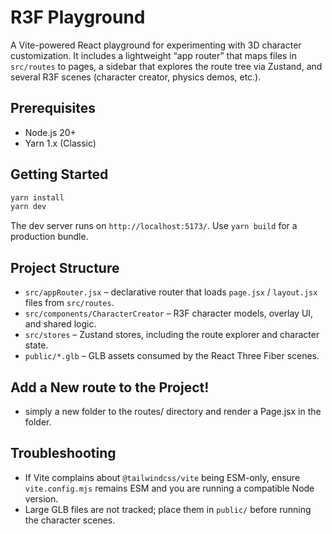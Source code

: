 # R3F Playground

A Vite-powered React playground for experimenting with 3D character customization. It includes a lightweight “app router” that maps files in `src/routes` to pages, a sidebar that explores the route tree via Zustand, and several R3F scenes (character creator, physics demos, etc.).

## Prerequisites

- Node.js 20+
- Yarn 1.x (Classic)

## Getting Started

```bash
yarn install
yarn dev
```

The dev server runs on `http://localhost:5173/`. Use `yarn build` for a production bundle.

## Project Structure

- `src/appRouter.jsx` – declarative router that loads `page.jsx` / `layout.jsx` files from `src/routes`.
- `src/components/CharacterCreator` – R3F character models, overlay UI, and shared logic.
- `src/stores` – Zustand stores, including the route explorer and character state.
- `public/*.glb` – GLB assets consumed by the React Three Fiber scenes.

## Add a New route to the Project!
- simply a new folder to the routes/ directory and render a Page.jsx in the folder.


## Troubleshooting

- If Vite complains about `@tailwindcss/vite` being ESM-only, ensure `vite.config.mjs` remains ESM and you are running a compatible Node version.
- Large GLB files are not tracked; place them in `public/` before running the character scenes.
